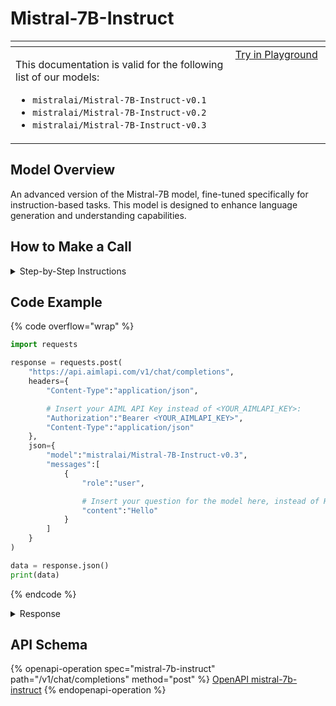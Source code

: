 # Mistral-7B-Instruct

<table data-header-hidden data-full-width="true"><thead><tr><th width="546.4443969726562" valign="top"></th><th width="202.666748046875" valign="top"></th></tr></thead><tbody><tr><td valign="top"><div data-gb-custom-block data-tag="hint" data-style="info" class="hint hint-info"><p>This documentation is valid for the following list of our models:</p><ul><li><code>mistralai/Mistral-7B-Instruct-v0.1</code></li><li><code>mistralai/Mistral-7B-Instruct-v0.2</code></li><li><code>mistralai/Mistral-7B-Instruct-v0.3</code></li></ul></div></td><td valign="top"><a href="https://aimlapi.com/app/?model=mistralai/Mistral-7B-Instruct-v0.3&#x26;mode=chat" class="button primary">Try in Playground</a></td></tr></tbody></table>

## Model Overview

An advanced version of the Mistral-7B model, fine-tuned specifically for instruction-based tasks. This model is designed to enhance language generation and understanding capabilities.

## How to Make a Call

<details>

<summary>Step-by-Step Instructions</summary>

### :digit\_one:  Setup You Can’t Skip

:black\_small\_square:  [**Create an Account**](https://aimlapi.com/app/sign-up): Visit the AI/ML API website and create an account (if you don’t have one yet).\
:black\_small\_square:  [**Generate an API Key**](https://aimlapi.com/app/keys): After logging in, navigate to your account dashboard and generate your API key. Ensure that key is enabled on UI.

### &#x20;:digit\_two:  Copy the code example

Below, you'll find [a code example](Mistral-7B-Instruct.md#code-example) that shows how to structure the request. Choose the code snippet in your preferred programming language and copy it into your development environment.

### :digit\_three:  Modify the code example

:black\_small\_square:  Replace `<YOUR_AIMLAPI_KEY>` with your actual AI/ML API key from your account.\
:black\_small\_square:  Insert your question or request into the `content` field—this is what the model will respond to.

### :digit\_four:  <sup><sub><mark style="background-color:yellow;">(Optional)<mark style="background-color:yellow;"><sub></sup> Adjust other optional parameters if needed

Only `model` and `messages` are required parameters for this model (and we’ve already filled them in for you in the example), but you can include optional parameters if needed to adjust the model’s behavior. Below, you can find the corresponding [API schema](Mistral-7B-Instruct.md#api-schema), which lists all available parameters along with notes on how to use them.

### :digit\_five:  Run your modified code

Run your modified code in your development environment. Response time depends on various factors, but for simple prompts it rarely exceeds a few seconds.

{% hint style="success" %}
If you need a more detailed walkthrough for setting up your development environment and making a request step by step — feel free to use our [Quickstart guide](../../../quickstart/setting-up.md).
{% endhint %}

</details>

## Code Example

{% code overflow="wrap" %}
```python
import requests

response = requests.post(
    "https://api.aimlapi.com/v1/chat/completions",
    headers={
        "Content-Type":"application/json", 

        # Insert your AIML API Key instead of <YOUR_AIMLAPI_KEY>:
        "Authorization":"Bearer <YOUR_AIMLAPI_KEY>",
        "Content-Type":"application/json"
    },
    json={
        "model":"mistralai/Mistral-7B-Instruct-v0.3",
        "messages":[
            {
                "role":"user",

                # Insert your question for the model here, instead of Hello:
                "content":"Hello"
            }
        ]
    }
)

data = response.json()
print(data)
```
{% endcode %}

<details>

<summary>Response</summary>

{% code overflow="wrap" %}
```json5
{'id': 'npPQHux-3NKUce-92d937464c2aff02', 'object': 'chat.completion', 'choices': [{'index': 0, 'finish_reason': 'stop', 'logprobs': None, 'message': {'role': 'assistant', 'content': " Hello! How can I help you today? Is there something specific you'd like to talk about or learn more about? I'm here to answer questions and provide information on a wide range of topics. Let me know if you have any questions or if there's something you'd like to discuss.", 'tool_calls': []}}], 'created': 1744193439, 'model': 'mistralai/Mistral-7B-Instruct-v0.3', 'usage': {'prompt_tokens': 2, 'completion_tokens': 27, 'total_tokens': 29}}
```
{% endcode %}

</details>

## API Schema

{% openapi-operation spec="mistral-7b-instruct" path="/v1/chat/completions" method="post" %}
[OpenAPI mistral-7b-instruct](https://raw.githubusercontent.com/aimlapi/api-docs/refs/heads/main/docs/api-references/text-models-llm/Mistral-AI/Mistral-7B-Instruct.json)
{% endopenapi-operation %}
